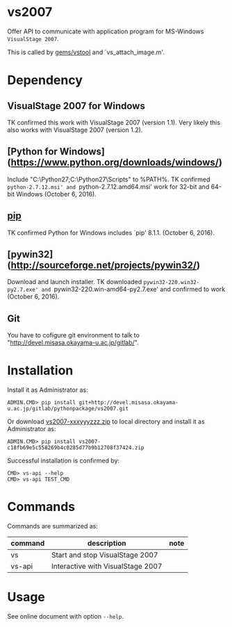 # vs2007

Offer API to communicate with application program for MS-Windows `VisualStage 2007`.

This is called by [gems/vstool](http://devel.misasa.okayama-u.ac.jp/gitlab/gems/vstool/tree/master) and `vs_attach_image.m'.


# Dependency

## VisualStage 2007 for Windows

TK confirmed this work with VisualStage 2007 (version 1.1).  Very likely
this also works with VisualStage 2007 (version 1.2).

##  [Python for Windows] (https://www.python.org/downloads/windows/)

Include "C:\Python27\;C:\Python27\Scripts\" to %PATH%.  TK confirmed
`python-2.7.12.msi' and `python-2.7.12.amd64.msi' work for 32-bit and
64-bit Windows (October 6, 2016).

## [pip](https://pip.pypa.io/en/latest/installing.html "download and DOS> python get-pip.py")

TK confirmed Python for Windows includes `pip' 8.1.1.  (October 6,
2016).

## [pywin32] (http://sourceforge.net/projects/pywin32/)

Download and launch installer.  TK downloaded `pywin32-220.win32-py2.7.exe' and `pywin32-220.win-amd64-py2.7.exe' and confirmed to work (October 6, 2016).

## Git

You have to cofigure git environment to talk to
"http://devel.misasa.okayama-u.ac.jp/gitlab/".


# Installation

Install it as Administrator as:

    ADMIN.CMD> pip install git+http://devel.misasa.okayama-u.ac.jp/gitlab/pythonpackage/vs2007.git

Or download [vs2007-xxxyyyzzz.zip](http://devel.misasa.okayama-u.ac.jp/gitlab/pythonpackage/vs2007/repository/archive.zip) to local directory and install it as Administrator as:

    ADMIN.CMD> pip install vs2007-c18fb69e5c558269b4c0285d77b9b12708f37424.zip

Successful installation is confirmed by:

    CMD> vs-api --help
    CMD> vs-api TEST_CMD


# Commands

Commands are summarized as:

| command | description                       | note |
| ------- | --------------------------------- | ---- |
| vs      | Start and stop VisualStage 2007   |      |
| vs-api  | Interactive with VisualStage 2007 |      |


# Usage

See online document with option `--help`.
